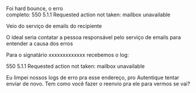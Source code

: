 Foi hard bounce, o erro completo: 550 5.1.1 Requested action not taken: mailbox unavailable

  

Veio do serviço de emails do recipiente

  

O ideal seria contatar a pessoa responsável pelo serviço de emails para entender a causa dos erros

  

  

  

Para o signatário xxxxxxxxxxxxx recebemos o log:

  

550 5.1.1 Requested action not taken: mailbox unavailable

  

Eu limpei nossos logs de erro pra esse endereço, pro Autentique tentar enviar de novo. Tem como você fazer o reenvio pra ele para vermos se vai?